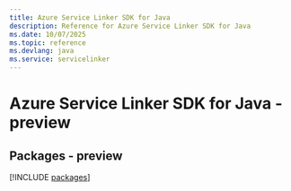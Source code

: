 ```yaml
---
title: Azure Service Linker SDK for Java
description: Reference for Azure Service Linker SDK for Java
ms.date: 10/07/2025
ms.topic: reference
ms.devlang: java
ms.service: servicelinker
---
```

# Azure Service Linker SDK for Java - preview
## Packages - preview
[!INCLUDE [packages](service-linker-index.md)]